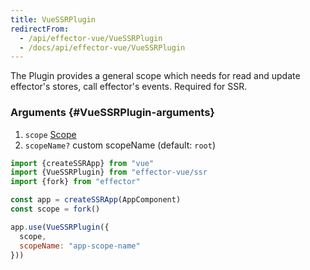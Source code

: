 ```yaml
---
title: VueSSRPlugin
redirectFrom:
  - /api/effector-vue/VueSSRPlugin
  - /docs/api/effector-vue/VueSSRPlugin
---
```


The Plugin provides a general scope which needs for read and update effector's stores, call effector's events. Required for SSR.

### Arguments {#VueSSRPlugin-arguments}

1. `scope` [Scope](/en/api/effector/Scope)
2. `scopeName?` custom scopeName (default: `root`)

```js
import {createSSRApp} from "vue"
import {VueSSRPlugin} from "effector-vue/ssr
import {fork} from "effector"

const app = createSSRApp(AppComponent)
const scope = fork()

app.use(VueSSRPlugin({
  scope,
  scopeName: "app-scope-name"
}))
```
